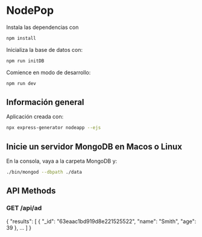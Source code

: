 # NodePop

Instala las dependencias con

```sh
npm install
```

Inicializa la base de datos con:

```sh
npm run initDB
```

Comience en modo de desarrollo:

```sh
npm run dev
```

## Información general

Aplicación creada con:

```sh
npx express-generator nodeapp --ejs
```

## Inicie un servidor MongoDB en Macos o Linux

En la consola, vaya a la carpeta MongoDB y:

```sh
./bin/mongod --dbpath ./data
```

## API Methods

### GET /api/ad
{
    "results": [
        {
            "_id": "63eaac1bd919d8e221525522",
            "name": "Smith",
            "age": 39
        },
        ...
    ]
}